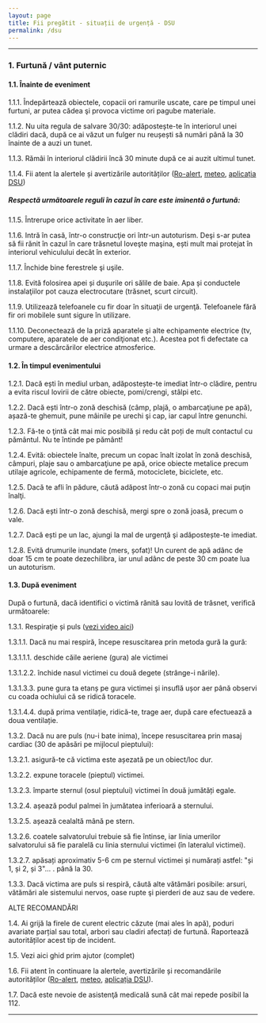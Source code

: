 ```yaml
---
layout: page
title: Fii pregătit - situații de urgență - DSU
permalink: /dsu
---
```


---

### 1. Furtună / vânt puternic
#### 1.1. Înainte de eveniment

1.1.1. Îndepărtează obiectele, copacii ori ramurile uscate, care pe timpul unei furtuni, ar putea cădea şi provoca victime ori pagube materiale.

1.1.2. Nu uita regula de salvare 30/30: adăpostește-te în interiorul unei clădiri dacă, după ce ai văzut un fulger nu reușești să numări până la 30 înainte de a auzi un tunet.

1.1.3. Rămâi în interiorul clădirii încă 30 minute după ce ai auzit ultimul tunet.

1.1.4. Fii atent la alertele și avertizările autorităților ([Ro-alert](https://ro-alert.ro/), [meteo](http://www.meteoromania.ro/avertizari-nowcasting/), [aplicația DSU](https://play.google.com/store/apps/details?id=ro.iconsult.dsu&_branch_match_id=864774451295825126))

##### **Respectă următoarele reguli în cazul în care este iminentă o furtună:**

1.1.5. Întrerupe orice activitate în aer liber.

1.1.6. Intră în casă, într-o construcţie ori într-un autoturism. Deşi s-ar putea să fii rănit în cazul în care trăsnetul loveşte maşina, ești mult mai protejat în interiorul vehiculului decât în exterior.

1.1.7. Închide bine ferestrele şi uşile.

1.1.8. Evită folosirea apei și duşurile ori sălile de baie. Apa și conductele instalaţiilor pot cauza electrocutare (trăsnet, scurt circuit).

1.1.9. Utilizează telefoanele cu fir doar în situaţii de urgenţă. Telefoanele fără fir ori mobilele sunt sigure în utilizare.

1.1.10. Deconectează de la priză aparatele şi alte echipamente electrice (tv, computere, aparatele de aer condiţionat etc.). Acestea pot fi defectate ca urmare a descărcărilor electrice atmosferice.

#### 1.2. În timpul evenimentului

1.2.1. Dacă ești în mediul urban, adăpostește-te imediat într-o clădire, pentru a evita riscul lovirii de către obiecte, pomi/crengi, stâlpi etc.

1.2.2. Dacă ești într-o zonă deschisă (câmp, plajă, o ambarcaţiune pe apă), așază-te ghemuit, pune mâinile pe urechi şi cap, iar capul între genunchi.

1.2.3. Fă-te o ţintă cât mai mic posibilă și redu cât poți de mult contactul cu pământul. Nu te întinde pe pământ!

1.2.4. Evită: obiectele înalte, precum un copac înalt izolat în zonă deschisă, câmpuri, plaje sau o ambarcaţiune pe apă, orice obiecte metalice precum utilaje agricole, echipamente de fermă, motociclete, biciclete, etc.

1.2.5. Dacă te afli în pădure, căută adăpost într-o zonă cu copaci mai puţin înalţi.

1.2.6. Dacă ești într-o zonă deschisă, mergi spre o zonă joasă, precum o vale.

1.2.7. Dacă ești pe un lac, ajungi la mal de urgenţă şi adăpostește-te imediat.

1.2.8. Evită drumurile inundate (mers, șofat)! Un curent de apă adânc de doar 15 cm te poate dezechilibra, iar unul adânc de peste 30 cm poate lua un autoturism.


#### 1.3. După eveniment

După o furtună, dacă identifici o victimă rănită sau lovită de trăsnet, verifică următoarele:

1.3.1. Respiraţie și puls ([vezi video aici](https://youtu.be/9IPqhJDryIs))

1.3.1.1. Dacă nu mai respiră, începe resuscitarea prin metoda gură la gură:

1.3.1.1.1. deschide căile aeriene (gura) ale victimei

1.3.1.2.2. închide nasul victimei cu două degete (strânge-i nările).

1.3.1.3.3. pune gura ta etanș pe gura victimei și insuflă ușor aer până observi cu coada ochiului că se ridică toracele.

1.3.1.4.4. după prima ventilație, ridică-te, trage aer, după care efectuează a doua ventilație.

1.3.2. Dacă nu are puls (nu-i bate inima), începe resuscitarea prin masaj cardiac (30 de apăsări pe mijlocul pieptului):

1.3.2.1. asigură-te că victima este așezată pe un obiect/loc dur.

1.3.2.2. expune toracele (pieptul) victimei.

1.3.2.3. împarte sternul (osul pieptului) victimei în două jumătăți egale.

1.3.2.4. așează podul palmei în jumătatea inferioară a sternului.

1.3.2.5. așează cealaltă mână pe stern.

1.3.2.6. coatele salvatorului trebuie să fie întinse, iar linia umerilor salvatorului să fie paralelă cu linia sternului victimei (în lateralul victimei).

1.3.2.7. apăsați aproximativ 5-6 cm pe sternul victimei și numărați astfel: "și 1, și 2, și 3"... . până la 30.

1.3.3. Dacă victima are puls si respiră, căută alte vătămări posibile: arsuri, vătămări ale sistemului nervos, oase rupte şi pierderi de auz sau de vedere.

ALTE RECOMANDĂRI

1.4. Ai grijă la firele de curent electric căzute (mai ales în apă), poduri avariate parțial sau total, arbori sau cladiri afectați de furtună. Raportează autorităților acest tip de incident.

1.5. Vezi aici ghid prim ajutor (complet)

1.6. Fii atent în continuare la alertele, avertizările și recomandările autorităților ([Ro-alert](https://ro-alert.ro/), [meteo](http://www.meteoromania.ro/avertizari-nowcasting/), [aplicația DSU](https://play.google.com/store/apps/details?id=ro.iconsult.dsu&_branch_match_id=864774451295825126)).

1.7. Dacă este nevoie de asistenţă medicală sună cât mai repede posibil la 112.

---
